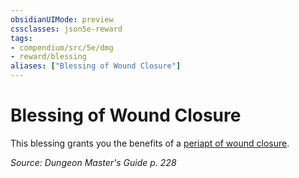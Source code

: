 ```yaml
---
obsidianUIMode: preview
cssclasses: json5e-reward
tags:
- compendium/src/5e/dmg
- reward/blessing
aliases: ["Blessing of Wound Closure"]
---
```

# Blessing of Wound Closure

This blessing grants you the benefits of a [periapt of wound closure](2-Mechanics/CLI/items/periapt-of-wound-closure.md).

*Source: Dungeon Master's Guide p. 228*
